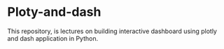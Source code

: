 # Ploty-and-dash
This repository, is lectures on building interactive dashboard using plotly and dash application in Python.
